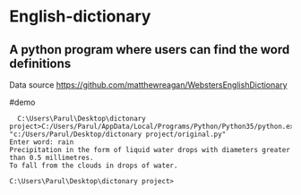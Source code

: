 # English-dictionary
## A python program where users can find the word definitions

Data source https://github.com/matthewreagan/WebstersEnglishDictionary

#demo

```console
  C:\Users\Parul\Desktop\dictonary project>C:/Users/Parul/AppData/Local/Programs/Python/Python35/python.exe "c:/Users/Parul/Desktop/dictonary project/original.py"
Enter word: rain
Precipitation in the form of liquid water drops with diameters greater than 0.5 millimetres.
To fall from the clouds in drops of water.

C:\Users\Parul\Desktop\dictonary project>
```
